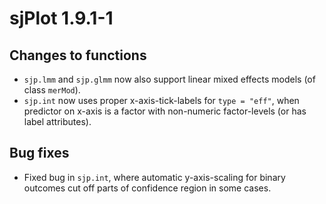 # sjPlot 1.9.1-1

## Changes to functions

* `sjp.lmm`  and `sjp.glmm` now also support linear mixed effects models (of class `merMod`).
* `sjp.int` now uses proper x-axis-tick-labels for `type = "eff"`, when predictor on x-axis is a factor with non-numeric factor-levels (or has label attributes).


## Bug fixes

* Fixed bug in `sjp.int`, where automatic y-axis-scaling for binary outcomes cut off parts of confidence region in some cases.
